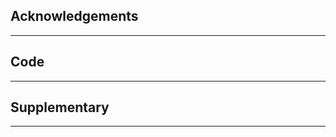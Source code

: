 <h2 id="acknowledgements">Acknowledgements</h2>

---

<h2 id="code">Code</h2>

---

<h2 id="supplementary">Supplementary</h2>

---

<h2 id="references"></h2>
